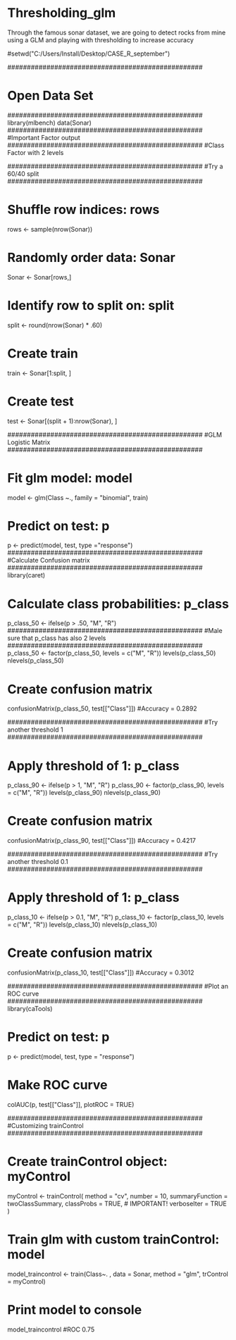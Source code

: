# Thresholding_glm
Through the famous sonar dataset, we are going to detect rocks from mine using a GLM and playing with thresholding to increase accuracy

#setwd("C:/Users/Install/Desktop/CASE_R_september")

##################################################
# Open Data Set
##################################################
library(mlbench)
data(Sonar)
##################################################
#Important Factor output
##################################################
#Class Factor with 2 levels

##################################################
#Try a 60/40 split
##################################################
# Shuffle row indices: rows
rows <- sample(nrow(Sonar))
# Randomly order data: Sonar
Sonar <- Sonar[rows,]
# Identify row to split on: split
split <- round(nrow(Sonar) * .60)
# Create train
train <- Sonar[1:split, ]
# Create test
test <- Sonar[(split + 1):nrow(Sonar), ]

##################################################
#GLM Logistic Matrix
##################################################
# Fit glm model: model
model <- glm(Class ~., family = "binomial", train)
# Predict on test: p
p <- predict(model, test, type ="response")
##################################################
#Calculate Confusion matrix
##################################################
library(caret)
# Calculate class probabilities: p_class
p_class_50 <- ifelse(p > .50, "M", "R")
##################################################
#Male sure that p_class has also 2 levels
##################################################
p_class_50 <- factor(p_class_50, levels = c("M", "R"))
levels(p_class_50)
nlevels(p_class_50)
# Create confusion matrix
confusionMatrix(p_class_50, test[["Class"]])
#Accuracy = 0.2892

##################################################
#Try another threshold 1 
##################################################
# Apply threshold of 1: p_class
p_class_90 <- ifelse(p > 1, "M", "R")
p_class_90 <- factor(p_class_90, levels = c("M", "R"))
levels(p_class_90)
nlevels(p_class_90)
# Create confusion matrix
confusionMatrix(p_class_90, test[["Class"]])
#Accuracy = 0.4217

##################################################
#Try another threshold 0.1 
##################################################
# Apply threshold of 1: p_class
p_class_10 <- ifelse(p > 0.1, "M", "R")
p_class_10 <- factor(p_class_10, levels = c("M", "R"))
levels(p_class_10)
nlevels(p_class_10)
# Create confusion matrix
confusionMatrix(p_class_10, test[["Class"]])
#Accuracy = 0.3012

##################################################
#Plot an ROC curve
##################################################
library(caTools)
# Predict on test: p
p <- predict(model, test, type = "response")
# Make ROC curve
colAUC(p, test[["Class"]], plotROC = TRUE)

##################################################
#Customizing trainControl
##################################################
# Create trainControl object: myControl
myControl <- trainControl(
  method = "cv",
  number = 10,
  summaryFunction = twoClassSummary,
  classProbs = TRUE, # IMPORTANT!
  verboseIter = TRUE
)

# Train glm with custom trainControl: model
model_traincontrol <- train(Class~. , data = Sonar, method = "glm", trControl = myControl)
# Print model to console
model_traincontrol
#ROC 0.75
